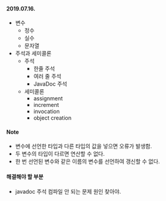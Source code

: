 #### 2019.07.16.
* 변수
  * 정수
  * 실수
  * 문자열
* 주석과 세미콜론
  * 주석
    * 한줄 주석
    * 여러 줄 주석
    * JavaDoc 주석
  * 세미콜론
    * assignment
    * increment
    * invocation
    * object creation

#### Note
* 변수에 선언한 타입과 다른 타입의 값을 넣으면 오류가 발생함.
* 두 변수의 타입이 다르면 연산할 수 없다.
* 한 번 선언된 변수와 같은 이름의 변수를 선언하여 갱신할 수 없다.

#### 해결해야 할 부분
* javadoc 주석 컴파일 안 되는 문제 원인 찾아야.
